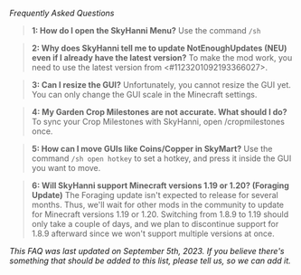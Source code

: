 _Frequently Asked Questions_

> **1: How do I open the SkyHanni Menu?**
> Use the command `/sh`

> **2: Why does SkyHanni tell me to update NotEnoughUpdates (NEU) even if I already have the latest version?**
> To make the mod work, you need to use the latest version from <#1123201092193366027>.

> **3: Can I resize the GUI?**
> Unfortunately, you cannot resize the GUI yet. You can only change the GUI scale in the Minecraft settings.

> **4: My Garden Crop Milestones are not accurate. What should I do?**
> To sync your Crop Milestones with SkyHanni, open /cropmilestones once.

> **5: How can I move GUIs like Coins/Copper in SkyMart?**
> Use the command `/sh open hotkey` to set a hotkey, and press it inside the GUI you want to move.

> **6: Will SkyHanni support Minecraft versions 1.19 or 1.20? (Foraging Update)**
> The Foraging update isn't expected to release for several months.
> Thus, we'll wait for other mods in the community to update for Minecraft versions 1.19 or 1.20.
> Switching from 1.8.9 to 1.19 should only take a couple of days, and we plan to discontinue support for 1.8.9 afterward since we won't support multiple versions at once.

*This FAQ was last updated on September 5th, 2023.
If you believe there's something that should be added to this list, please tell us, so we can add it.*